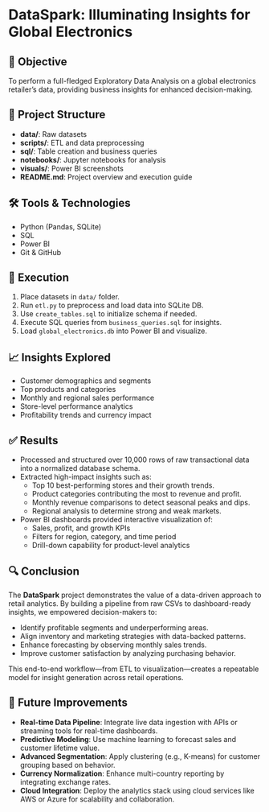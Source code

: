 # DataSpark: Illuminating Insights for Global Electronics

## 🧠 Objective
To perform a full-fledged Exploratory Data Analysis on a global electronics retailer’s data, providing business insights for enhanced decision-making.

## 📂 Project Structure
- **data/**: Raw datasets
- **scripts/**: ETL and data preprocessing
- **sql/**: Table creation and business queries
- **notebooks/**: Jupyter notebooks for analysis
- **visuals/**: Power BI screenshots
- **README.md**: Project overview and execution guide

## 🛠️ Tools & Technologies
- Python (Pandas, SQLite)
- SQL
- Power BI
- Git & GitHub

## 🚀 Execution
1. Place datasets in `data/` folder.
2. Run `etl.py` to preprocess and load data into SQLite DB.
3. Use `create_tables.sql` to initialize schema if needed.
4. Execute SQL queries from `business_queries.sql` for insights.
5. Load `global_electronics.db` into Power BI and visualize.

## 📈 Insights Explored
- Customer demographics and segments
- Top products and categories
- Monthly and regional sales performance
- Store-level performance analytics
- Profitability trends and currency impact

## ✅ Results
- Processed and structured over 10,000 rows of raw transactional data into a normalized database schema.
- Extracted high-impact insights such as:
  - Top 10 best-performing stores and their growth trends.
  - Product categories contributing the most to revenue and profit.
  - Monthly revenue comparisons to detect seasonal peaks and dips.
  - Regional analysis to determine strong and weak markets.
- Power BI dashboards provided interactive visualization of:
  - Sales, profit, and growth KPIs
  - Filters for region, category, and time period
  - Drill-down capability for product-level analytics

## 🔍 Conclusion
The **DataSpark** project demonstrates the value of a data-driven approach to retail analytics. By building a pipeline from raw CSVs to dashboard-ready insights, we empowered decision-makers to:

- Identify profitable segments and underperforming areas.
- Align inventory and marketing strategies with data-backed patterns.
- Enhance forecasting by observing monthly sales trends.
- Improve customer satisfaction by analyzing purchasing behavior.

This end-to-end workflow—from ETL to visualization—creates a repeatable model for insight generation across retail operations.

## 🚧 Future Improvements
- **Real-time Data Pipeline**: Integrate live data ingestion with APIs or streaming tools for real-time dashboards.
- **Predictive Modeling**: Use machine learning to forecast sales and customer lifetime value.
- **Advanced Segmentation**: Apply clustering (e.g., K-means) for customer grouping based on behavior.
- **Currency Normalization**: Enhance multi-country reporting by integrating exchange rates.
- **Cloud Integration**: Deploy the analytics stack using cloud services like AWS or Azure for scalability and collaboration.



